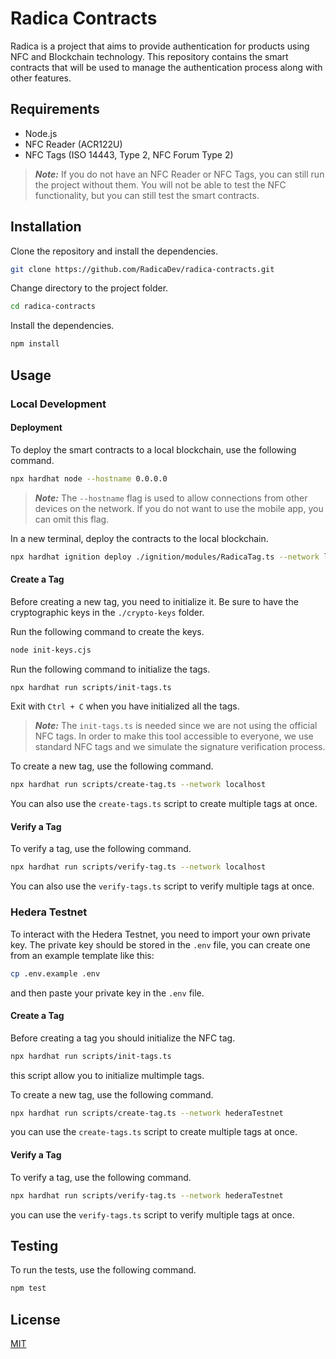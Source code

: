 # Radica Contracts

Radica is a project that aims to provide authentication for products using NFC and Blockchain technology. This repository contains the smart contracts that will be used to manage the authentication process along with other features.

## Requirements

- Node.js
- NFC Reader (ACR122U)
- NFC Tags (ISO 14443, Type 2, NFC Forum Type 2)

> **_Note:_** If you do not have an NFC Reader or NFC Tags, you can still run the project without them. You will not be able to test the NFC functionality, but you can still test the smart contracts.

## Installation

Clone the repository and install the dependencies.

```bash
git clone https://github.com/RadicaDev/radica-contracts.git

```

Change directory to the project folder.

```bash
cd radica-contracts
```

Install the dependencies.
```bash
npm install 
```

## Usage

### Local Development

#### Deployment

To deploy the smart contracts to a local blockchain, use the following command.

```bash
npx hardhat node --hostname 0.0.0.0
```

> **_Note:_** The `--hostname` flag is used to allow connections from other devices on the network. If you do not want to use the mobile app, you can omit this flag.

In a new terminal, deploy the contracts to the local blockchain.

```bash
npx hardhat ignition deploy ./ignition/modules/RadicaTag.ts --network localhost
```

#### Create a Tag

Before creating a new tag, you need to initialize it. Be sure to have the cryptographic keys in the `./crypto-keys` folder.

Run the following command to create the keys.
```bash
node init-keys.cjs
```

Run the following command to initialize the tags.
```bash
npx hardhat run scripts/init-tags.ts
```
Exit with `Ctrl + C` when you have initialized all the tags.

> **_Note:_** The `init-tags.ts` is needed since we are not using the official NFC tags. In order to make this tool accessible to everyone, we use standard NFC tags and we simulate the signature verification process.

To create a new tag, use the following command.

```bash
npx hardhat run scripts/create-tag.ts --network localhost
```

You can also use the `create-tags.ts` script to create multiple tags at once.

#### Verify a Tag

To verify a tag, use the following command.

```bash
npx hardhat run scripts/verify-tag.ts --network localhost
```

You can also use the `verify-tags.ts` script to verify multiple tags at once.

### Hedera Testnet

To interact with the Hedera Testnet, you need to import your own private key. The private key should be stored in the `.env` file, you can create one from an example template like this:

```bash
cp .env.example .env
```

and then paste your private key in the `.env` file.

#### Create a Tag

Before creating a tag you should initialize the NFC tag.

```bash
npx hardhat run scripts/init-tags.ts
```

this script allow you to initialize multimple tags.

To create a new tag, use the following command.

```bash
npx hardhat run scripts/create-tag.ts --network hederaTestnet
```

you can use the `create-tags.ts` script to create multiple tags at once.

#### Verify a Tag

To verify a tag, use the following command.

```bash
npx hardhat run scripts/verify-tag.ts --network hederaTestnet
```

you can use the `verify-tags.ts` script to verify multiple tags at once.

## Testing

To run the tests, use the following command.

```bash
npm test
```

## License

[MIT](./LICENSE)
